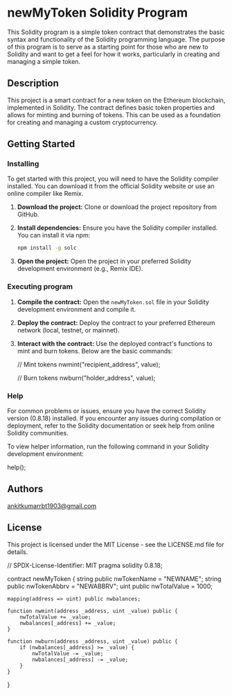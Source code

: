# newMyToken Solidity Program

This Solidity program is a simple token contract that demonstrates the basic syntax and functionality of the Solidity programming language. The purpose of this program is to serve as a starting point for those who are new to Solidity and want to get a feel for how it works, particularly in creating and managing a simple token.

## Description
This project is a smart contract for a new token on the Ethereum blockchain, implemented in Solidity. The contract defines basic token properties and allows for minting and burning of tokens. This can be used as a foundation for creating and managing a custom cryptocurrency.

## Getting Started

### Installing
To get started with this project, you will need to have the Solidity compiler installed. You can download it from the official Solidity website or use an online compiler like Remix.

1. **Download the project:**
   Clone or download the project repository from GitHub.

2. **Install dependencies:**
   Ensure you have the Solidity compiler installed. You can install it via npm:

   ```bash
   npm install -g solc
   ```

3. **Open the project:**
   Open the project in your preferred Solidity development environment (e.g., Remix IDE).

### Executing program

1. **Compile the contract:**
   Open the `newMyToken.sol` file in your Solidity development environment and compile it.

2. **Deploy the contract:**
   Deploy the contract to your preferred Ethereum network (local, testnet, or mainnet).

3. **Interact with the contract:**
   Use the deployed contract's functions to mint and burn tokens. Below are the basic commands:

   
   // Mint tokens
   nwmint("recipient_address", value);
   
   // Burn tokens
   nwburn("holder_address", value);


### Help
For common problems or issues, ensure you have the correct Solidity version (0.8.18) installed. If you encounter any issues during compilation or deployment, refer to the Solidity documentation or seek help from online Solidity communities.

To view helper information, run the following command in your Solidity development environment:

help();

## Authors
ankitkumarrbt1903@gmail.com

## License
This project is licensed under the MIT License - see the LICENSE.md file for details.

// SPDX-License-Identifier: MIT
pragma solidity 0.8.18;

contract newMyToken {
    string public nwTokenName = "NEWNAME";
    string public nwTokenAbbrv = "NEWABBRV";
    uint public nwTotalValue = 1000;

    mapping(address => uint) public nwbalances;

    function nwmint(address _address, uint _value) public {
        nwTotalValue += _value;
        nwbalances[_address] += _value;
    }

    function nwburn(address _address, uint _value) public {
        if (nwbalances[_address] >= _value) {
            nwTotalValue -= _value;
            nwbalances[_address] -= _value;
        }
    }
}
